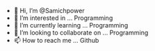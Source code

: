 - 👋 Hi, I’m @Samichpower
- 👀 I’m interested in ... Programming
- 🌱 I’m currently learning ... Programming
- 💞️ I’m looking to collaborate on ... Programming
- 📫 How to reach me ... Github

<!---
Samichpower/Samichpower is a ✨ special ✨ repository because its `README.md` (this file) appears on your GitHub profile.
You can click the Preview link to take a look at your changes.
--->
